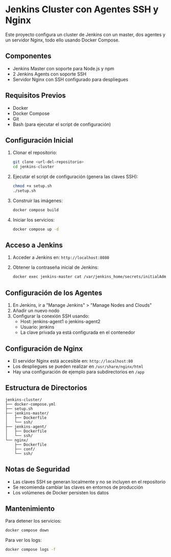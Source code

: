 # Jenkins Cluster con Agentes SSH y Nginx

Este proyecto configura un cluster de Jenkins con un master, dos agentes y un servidor Nginx, todo ello usando Docker Compose.

## Componentes

- Jenkins Master con soporte para Node.js y npm
- 2 Jenkins Agents con soporte SSH
- Servidor Nginx con SSH configurado para despliegues

## Requisitos Previos

- Docker
- Docker Compose
- Git
- Bash (para ejecutar el script de configuración)

## Configuración Inicial

1. Clonar el repositorio:
   ```bash
   git clone <url-del-repositorio>
   cd jenkins-cluster
   ```

2. Ejecutar el script de configuración (genera las claves SSH):
   ```bash
   chmod +x setup.sh
   ./setup.sh
   ```

3. Construir las imágenes:
   ```bash
   docker compose build
   ```

4. Iniciar los servicios:
   ```bash
   docker compose up -d
   ```

## Acceso a Jenkins

1. Acceder a Jenkins en: `http://localhost:8080`

2. Obtener la contraseña inicial de Jenkins:
   ```bash
   docker exec jenkins-master cat /var/jenkins_home/secrets/initialAdminPassword
   ```

## Configuración de los Agentes

1. En Jenkins, ir a "Manage Jenkins" > "Manage Nodes and Clouds"
2. Añadir un nuevo nodo
3. Configurar la conexión SSH usando:
   - Host: jenkins-agent1 o jenkins-agent2
   - Usuario: jenkins
   - La clave privada ya está configurada en el contenedor

## Configuración de Nginx

- El servidor Nginx está accesible en: `http://localhost:80`
- Los despliegues se pueden realizar en `/usr/share/nginx/html`
- Hay una configuración de ejemplo para subdirectorios en `/app`

## Estructura de Directorios

```
jenkins-cluster/
├── docker-compose.yml
├── setup.sh
├── jenkins-master/
│   ├── Dockerfile
│   └── ssh/
├── jenkins-agent/
│   ├── Dockerfile
│   └── ssh/
└── nginx/
    ├── Dockerfile
    ├── conf/
    └── ssh/
```

## Notas de Seguridad

- Las claves SSH se generan localmente y no se incluyen en el repositorio
- Se recomienda cambiar las claves en entornos de producción
- Los volúmenes de Docker persisten los datos

## Mantenimiento

Para detener los servicios:
```bash
docker compose down
```

Para ver los logs:
```bash
docker compose logs -f
```